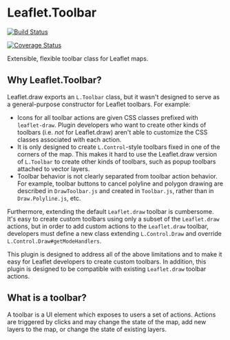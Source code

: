 Leaflet.Toolbar
===============

[![Build Status](https://travis-ci.org/manleyjster/Leaflet.Toolbar.svg?branch=master)](https://travis-ci.org/manleyjster/Leaflet.Toolbar)

[![Coverage Status](https://img.shields.io/coveralls/manleyjster/Leaflet.Toolbar.svg)](https://coveralls.io/r/manleyjster/Leaflet.Toolbar)

Extensible, flexible toolbar class for Leaflet maps.

Why Leaflet.Toolbar?
---------------

Leaflet.draw exports an `L.Toolbar` class, but it wasn't designed to serve as a general-purpose constructor for Leaflet toolbars.  For example:
* Icons for all toolbar actions are given CSS classes prefixed with `leaflet-draw`.  Plugin developers who want to create other kinds of toolbars (i.e. *not* for Leaflet.draw) aren't able to customize the CSS classes associated with each action.
* It is only designed to create `L.Control`-style toolbars fixed in one of the corners of the map. This makes it hard to use the Leaflet.draw version of `L.Toolbar` to create other kinds of toolbars, such as popup toolbars attached to vector layers.
* Toolbar behavior is not clearly separated from toolbar action behavior.  For example, toolbar buttons to cancel polyline and polygon drawing are described in `DrawToolbar.js` and created in `Toolbar.js`, rather than in `Draw.Polyline.js`, etc.

Furthermore, extending the default `Leaflet.draw` toolbar is cumbersome.  It's easy to create custom toolbars using only a subset of the `Leaflet.draw` actions, but in order to add custom actions to the `Leaflet.draw` toolbar, developers must define a new class extending `L.Control.Draw` and override `L.Control.Draw#getModeHandlers`.

This plugin is designed to address all of the above limitations and to make it easy for Leaflet developers to create custom toolbars.  In addition, this plugin is designed to be compatible with existing `Leaflet.draw` toolbar actions.

What is a toolbar?
---------------

A toolbar is a UI element which exposes to users a set of actions.  Actions are triggered by clicks and may change the state of the map, add new layers to the map, or change the state of existing layers.


